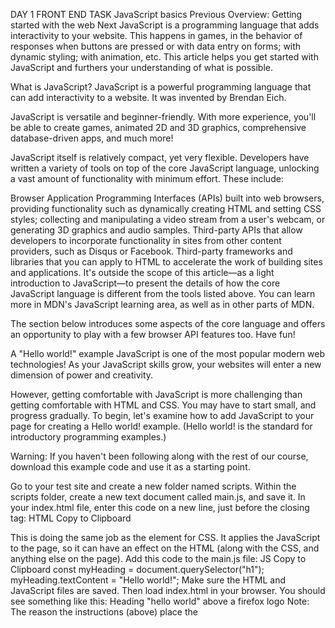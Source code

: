 DAY 1 FRONT END TASK
JavaScript basics
Previous
Overview: Getting started with the web
Next
JavaScript is a programming language that adds interactivity to your website. This happens in games, in the behavior of responses when buttons are pressed or with data entry on forms; with dynamic styling; with animation, etc. This article helps you get started with JavaScript and furthers your understanding of what is possible.

What is JavaScript?
JavaScript is a powerful programming language that can add interactivity to a website. It was invented by Brendan Eich.

JavaScript is versatile and beginner-friendly. With more experience, you'll be able to create games, animated 2D and 3D graphics, comprehensive database-driven apps, and much more!

JavaScript itself is relatively compact, yet very flexible. Developers have written a variety of tools on top of the core JavaScript language, unlocking a vast amount of functionality with minimum effort. These include:

Browser Application Programming Interfaces (APIs) built into web browsers, providing functionality such as dynamically creating HTML and setting CSS styles; collecting and manipulating a video stream from a user's webcam, or generating 3D graphics and audio samples.
Third-party APIs that allow developers to incorporate functionality in sites from other content providers, such as Disqus or Facebook.
Third-party frameworks and libraries that you can apply to HTML to accelerate the work of building sites and applications.
It's outside the scope of this article—as a light introduction to JavaScript—to present the details of how the core JavaScript language is different from the tools listed above. You can learn more in MDN's JavaScript learning area, as well as in other parts of MDN.

The section below introduces some aspects of the core language and offers an opportunity to play with a few browser API features too. Have fun!

A "Hello world!" example
JavaScript is one of the most popular modern web technologies! As your JavaScript skills grow, your websites will enter a new dimension of power and creativity.

However, getting comfortable with JavaScript is more challenging than getting comfortable with HTML and CSS. You may have to start small, and progress gradually. To begin, let's examine how to add JavaScript to your page for creating a Hello world! example. (Hello world! is the standard for introductory programming examples.)

Warning: If you haven't been following along with the rest of our course, download this example code and use it as a starting point.

Go to your test site and create a new folder named scripts. Within the scripts folder, create a new text document called main.js, and save it.
In your index.html file, enter this code on a new line, just before the closing </body> tag:
HTML
Copy to Clipboard
<script src="scripts/main.js"></script>
This is doing the same job as the <link> element for CSS. It applies the JavaScript to the page, so it can have an effect on the HTML (along with the CSS, and anything else on the page).
Add this code to the main.js file:
JS
Copy to Clipboard
const myHeading = document.querySelector("h1");
myHeading.textContent = "Hello world!";
Make sure the HTML and JavaScript files are saved. Then load index.html in your browser. You should see something like this:
Heading "hello world" above a firefox logo
Note: The reason the instructions (above) place the <script> element near the bottom of the HTML file is that the browser reads code in the order it appears in the file.

If the JavaScript loads first and it is supposed to affect the HTML that hasn't loaded yet, there could be problems. Placing JavaScript near the bottom of an HTML page is one way to accommodate this dependency. To learn more about alternative approaches, see Script loading strategies.

What happened?
The heading text changed to Hello world! using JavaScript. You did this by using a function called querySelector() to grab a reference to your heading, and then store it in a variable called myHeading. This is similar to what we did using CSS selectors. When you want to do something to an element, you need to select it first.

Following that, the code set the value of the myHeading variable's textContent property (which represents the content of the heading) to Hello world!.

Note: Both of the features you used in this exercise are parts of the Document Object Model (DOM) API, which has the capability to manipulate documents.

Language basics crash course
To give you a better understanding of how JavaScript works, let's explain some of the core features of the language. It's worth noting that these features are common to all programming languages. If you master these fundamentals, you have a head start on coding in other languages too!

Warning: In this article, try entering the example code lines into your JavaScript console to see what happens. For more details on JavaScript consoles, see Discover browser developer tools.

Variables
Variables are containers that store values. You start by declaring a variable with the let keyword, followed by the name you give to the variable:

JS
Copy to Clipboard
let myVariable;
A semicolon at the end of a line indicates where a statement ends. It is only required when you need to separate statements on a single line. However, some people believe it's good practice to have semicolons at the end of each statement. There are other rules for when you should and shouldn't use semicolons. For more details, see Your Guide to Semicolons in JavaScript.

You can name a variable nearly anything, but there are some restrictions. (See this section about naming rules.) If you are unsure, you can check your variable name to see if it's valid.

JavaScript is case sensitive. This means myVariable is not the same as myvariable. If you have problems in your code, check the case!

After declaring a variable, you can give it a value:

JS
Copy to Clipboard
myVariable = "Bob";
Also, you can do both these operations on the same line:

JS
Copy to Clipboard
let myVariable = "Bob";
You retrieve the value by calling the variable name:

JS
Copy to Clipboard
myVariable;
After assigning a value to a variable, you can change it later in the code:

JS
Copy to Clipboard
let myVariable = "Bob";
myVariable = "Steve";
Note that variables may hold values that have different data types:

Variable	Explanation	Example
String	This is a sequence of text known as a string. To signify that the value is a string, enclose it in single or double quote marks.	let myVariable = 'Bob'; or
let myVariable = "Bob";
Number	This is a number. Numbers don't have quotes around them.	let myVariable = 10;
Boolean	This is a True/False value. The words true and false are special keywords that don't need quote marks.	let myVariable = true;
Array	This is a structure that allows you to store multiple values in a single reference.	let myVariable = [1,'Bob','Steve',10];
Refer to each member of the array like this:
myVariable[0], myVariable[1], etc.
Object	This can be anything. Everything in JavaScript is an object and can be stored in a variable. Keep this in mind as you learn.	let myVariable = document.querySelector('h1');
All of the above examples too.
So why do we need variables? Variables are necessary to do anything interesting in programming. If values couldn't change, then you couldn't do anything dynamic, like personalize a greeting message or change an image displayed in an image gallery.

Comments
Comments are snippets of text that can be added along with code. The browser ignores text marked as comments. You can write comments in JavaScript just as you can in CSS:

JS
Copy to Clipboard
/*
Everything in between is a comment.
*/
If your comment contains no line breaks, it's an option to put it behind two slashes like this:

JS
Copy to Clipboard
// This is a comment
Operators
An operator is a mathematical symbol that produces a result based on two values (or variables). In the following table, you can see some of the simplest operators, along with some examples to try in the JavaScript console.

Operator	Explanation	Symbol(s)	Example
Addition	Add two numbers together or combine two strings.	+	6 + 9;
'Hello ' + 'world!';
Subtraction, Multiplication, Division	These do what you'd expect them to do in basic math.	-, *, /	9 - 3;
8 * 2; // multiply in JS is an asterisk
9 / 3;
Assignment	As you've seen already: this assigns a value to a variable.	=	let myVariable = 'Bob';
Strict equality	This performs a test to see if two values are equal and of the same data type. It returns a true/false (Boolean) result.	===	let myVariable = 3;
myVariable === 4;
Not, Does-not-equal	This returns the logically opposite value of what it precedes. It turns a true into a false, etc.. When it is used alongside the Equality operator, the negation operator tests whether two values are not equal.	!, !==	
For "Not", the basic expression is true, but the comparison returns false because we negate it:

let myVariable = 3;
!(myVariable === 3);

"Does-not-equal" gives basically the same result with different syntax. Here we are testing "is myVariable NOT equal to 3". This returns false because myVariable IS equal to 3:

let myVariable = 3;
myVariable !== 3;

There are a lot more operators to explore, but this is enough for now. See Expressions and operators for a complete list.

Note: Mixing data types can lead to some strange results when performing calculations. Be careful that you are referring to your variables correctly, and getting the results you expect. For example, enter '35' + '25' into your console. Why don't you get the result you expected? Because the quote marks turn the numbers into strings, so you've ended up concatenating strings rather than adding numbers. If you enter 35 + 25 you'll get the total of the two numbers.

Conditionals
Conditionals are code structures used to test if an expression returns true or not. A very common form of conditionals is the if...else statement. For example:

JS
Copy to Clipboard
let iceCream = "chocolate";
if (iceCream === "chocolate") {
  alert("Yay, I love chocolate ice cream!");
} else {
  alert("Awwww, but chocolate is my favorite…");
}
The expression inside the if () is the test. This uses the strict equality operator (as described above) to compare the variable iceCream with the string chocolate to see if the two are equal. If this comparison returns true, the first block of code runs. If the comparison is not true, the second block of code—after the else statement—runs instead.

Functions
Functions are a way of packaging functionality that you wish to reuse. It's possible to define a body of code as a function that executes when you call the function name in your code. This is a good alternative to repeatedly writing the same code. You have already seen some uses of functions. For example:

JS
Copy to Clipboard
let myVariable = document.querySelector("h1");
JS
Copy to Clipboard
alert("hello!");
These functions, document.querySelector and alert, are built into the browser.

If you see something which looks like a variable name, but it's followed by parentheses— () —it is likely a function. Functions often take arguments: bits of data they need to do their job. Arguments go inside the parentheses, separated by commas if there is more than one argument.

For example, the alert() function makes a pop-up box appear inside the browser window, but we need to give it a string as an argument to tell the function what message to display.

You can also define your own functions. In the next example, we create a simple function which takes two numbers as arguments and multiplies them:

JS
Copy to Clipboard
function multiply(num1, num2) {
  let result = num1 * num2;
  return result;
}
Try running this in the console; then test with several arguments. For example:

JS
Copy to Clipboard
multiply(4, 7);
multiply(20, 20);
multiply(0.5, 3);
Note: The return statement tells the browser to return the result variable out of the function so it is available to use. This is necessary because variables defined inside functions are only available inside those functions. This is called variable scoping. (Read more about variable scoping.)

Events
Real interactivity on a website requires event handlers. These are code structures that listen for activity in the browser, and run code in response. The most obvious example is handling the click event, which is fired by the browser when you click on something with your mouse. To demonstrate this, enter the following into your console, then click on the current webpage:

JS
Copy to Clipboard
document.querySelector("html").addEventListener("click", function () {
  alert("Ouch! Stop poking me!");
});
There are a number of ways to attach an event handler to an element. Here we select the <html> element. We then call its addEventListener() function, passing in the name of the event to listen to ('click') and a function to run when the event happens.

The function we just passed to addEventListener() here is called an anonymous function, because it doesn't have a name. There's an alternative way of writing anonymous functions, which we call an arrow function. An arrow function uses () => instead of function ():

JS
Copy to Clipboard
document.querySelector("html").addEventListener("click", () => {
  alert("Ouch! Stop poking me!");
});
Supercharging our example website
With this review of JavaScript basics completed (above), let's add some new features to our example site.

Before going any further, delete the current contents of your main.js file — the bit you added earlier during the "Hello world!" example — and save the empty file. If you don't, the existing code will clash with the new code you are about to add.

Adding an image changer
In this section, you will learn how to use JavaScript and DOM API features to alternate the display of one of two images. This change will happen as a user clicks the displayed image.

Choose an image you want to feature on your example site. Ideally, the image will be the same size as the image you added previously, or as close as possible.
Save this image in your images folder.
Rename the image firefox2.png.
Add the following JavaScript code to your main.js file.
JS
Copy to Clipboard
const myImage = document.querySelector("img");

myImage.onclick = () => {
  const mySrc = myImage.getAttribute("src");
  if (mySrc === "images/firefox-icon.png") {
    myImage.setAttribute("src", "images/firefox2.png");
  } else {
    myImage.setAttribute("src", "images/firefox-icon.png");
  }
};
Save all files and load index.html in the browser. Now when you click the image, it should change to the other one.
This is what happened. You stored a reference to your <img> element in myImage. Next, you made its onclick event handler property equal to a function with no name (an "anonymous" function). So every time this element is clicked:

The code retrieves the value of the image's src attribute.
The code uses a conditional to check if the src value is equal to the path of the original image:
If it is, the code changes the src value to the path of the second image, forcing the other image to be loaded inside the <img> element.
If it isn't (meaning it must already have changed), the src value swaps back to the original image path, to the original state.
Adding a personalized welcome message
Next, let's change the page title to a personalized welcome message when the user first visits the site. This welcome message will persist. Should the user leave the site and return later, we will save the message using the Web Storage API. We will also include an option to change the user, and therefore, the welcome message.

In index.html, add the following line just before the <script> element:
HTML
Copy to Clipboard
<button>Change user</button>
In main.js, place the following code at the bottom of the file, exactly as it is written. This takes references to the new button and the heading, storing each inside variables:
JS
Copy to Clipboard
let myButton = document.querySelector("button");
let myHeading = document.querySelector("h1");
Add the following function to set the personalized greeting. This won't do anything yet, but this will change soon.
JS
Copy to Clipboard
function setUserName() {
  const myName = prompt("Please enter your name.");
  localStorage.setItem("name", myName);
  myHeading.textContent = `Mozilla is cool, ${myName}`;
}
The setUserName() function contains a prompt() function, which displays a dialog box, similar to alert(). This prompt() function does more than alert(), asking the user to enter data, and storing it in a variable after the user clicks OK. In this case, we are asking the user to enter a name. Next, the code calls on an API localStorage, which allows us to store data in the browser and retrieve it later. We use localStorage's setItem() function to create and store a data item called 'name', setting its value to the myName variable which contains the user's entry for the name. Finally, we set the textContent of the heading to a string, plus the user's newly stored name.
Add the following condition block after the function declaration. We could call this initialization code, as it structures the app when it first loads.
JS
Copy to Clipboard
if (!localStorage.getItem("name")) {
  setUserName();
} else {
  const storedName = localStorage.getItem("name");
  myHeading.textContent = `Mozilla is cool, ${storedName}`;
}
This first line of this block uses the negation operator (logical NOT, represented by the !) to check whether the name data exists. If not, the setUserName() function runs to create it. If it exists (that is, the user set a user name during a previous visit), we retrieve the stored name using getItem() and set the textContent of the heading to a string, plus the user's name, as we did inside setUserName().
Put this onclick event handler (below) on the button. When clicked, setUserName() runs. This allows the user to enter a different name by pressing the button.
JS
Copy to Clipboard
myButton.onclick = () => {
  setUserName();
};
A user name of null?
When you run the example and get the dialog box that prompts you to enter your user name, try pressing the Cancel button. You should end up with a title that reads Mozilla is cool, null. This happens because—when you cancel the prompt—the value is set as null. Null is a special value in JavaScript that refers to the absence of a value.

Also, try clicking OK without entering a name. You should end up with a title that reads Mozilla is cool, for fairly obvious reasons.

To avoid these problems, you could check that the user hasn't entered a blank name. Update your setUserName() function to this:

JS
Copy to Clipboard
function setUserName() {
  const myName = prompt("Please enter your name.");
  if (!myName) {
    setUserName();
  } else {
    localStorage.setItem("name", myName);
    myHeading.textContent = `Mozilla is cool, ${myName}`;
  }
}
In human language, this means: If myName has no value, run setUserName() again from the start. If it does have a value (if the above statement is not true), then store the value in localStorage and set it as the heading's text.

Conclusion
If you have followed all the instructions in this article, you should end up with a page that looks something like the image below. You can also view our version.

Final look of HTML page after creating elements: a header, large centered logo, content, and a button
If you get stuck, you can compare your work with our finished example code on GitHub.

We have just scratched the surface of JavaScript. If you enjoyed playing, and wish to go further, take advantage of the resources listed below.

See also
Dynamic client-side scripting with JavaScript
Dive into JavaScript in much more detail.

Learn JavaScript
This is an excellent resource for aspiring web developers! Learn JavaScript in an interactive environment, with short lessons and interactive tests, guided by an automated assessment. The first 40 lessons are free. The complete course is available for a small one-time payment.

Previous
Overview: Getting started with the web
Next
Found a content problem with this page?
Edit the page on GitHub.
Report the content issue.
View the source on GitHub.
Want to get more involved? Learn how to contribute.
This page was last modified on Feb 16, 2024 by MDN contributors.
 
TO MANY MORE
# alx-frontend-javascript
# alx-frontend-javascript
